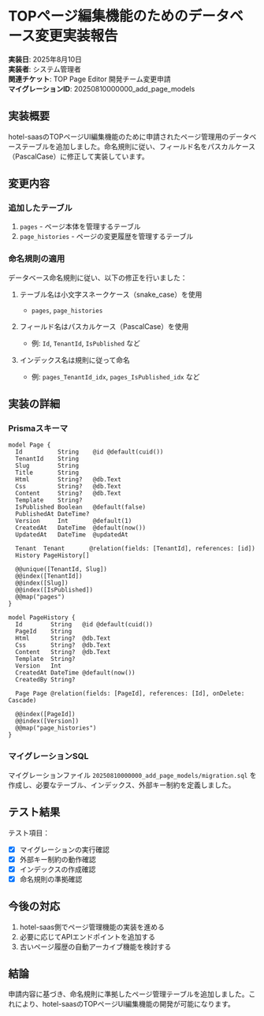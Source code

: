 # TOPページ編集機能のためのデータベース変更実装報告

**実装日**: 2025年8月10日  
**実装者**: システム管理者  
**関連チケット**: TOP Page Editor 開発チーム変更申請  
**マイグレーションID**: 20250810000000_add_page_models

## 実装概要

hotel-saasのTOPページUI編集機能のために申請されたページ管理用のデータベーステーブルを追加しました。命名規則に従い、フィールド名をパスカルケース（PascalCase）に修正して実装しています。

## 変更内容

### 追加したテーブル

1. `pages` - ページ本体を管理するテーブル
2. `page_histories` - ページの変更履歴を管理するテーブル

### 命名規則の適用

データベース命名規則に従い、以下の修正を行いました：

1. テーブル名は小文字スネークケース（snake_case）を使用
   - `pages`, `page_histories`

2. フィールド名はパスカルケース（PascalCase）を使用
   - 例: `Id`, `TenantId`, `IsPublished` など

3. インデックス名は規則に従って命名
   - 例: `pages_TenantId_idx`, `pages_IsPublished_idx` など

## 実装の詳細

### Prismaスキーマ

```prisma
model Page {
  Id          String    @id @default(cuid())
  TenantId    String    
  Slug        String    
  Title       String    
  Html        String?   @db.Text 
  Css         String?   @db.Text 
  Content     String?   @db.Text 
  Template    String?   
  IsPublished Boolean   @default(false) 
  PublishedAt DateTime? 
  Version     Int       @default(1) 
  CreatedAt   DateTime  @default(now())
  UpdatedAt   DateTime  @updatedAt

  Tenant  Tenant       @relation(fields: [TenantId], references: [id])
  History PageHistory[]

  @@unique([TenantId, Slug])
  @@index([TenantId])
  @@index([Slug])
  @@index([IsPublished])
  @@map("pages")
}

model PageHistory {
  Id        String   @id @default(cuid())
  PageId    String   
  Html      String?  @db.Text 
  Css       String?  @db.Text 
  Content   String?  @db.Text 
  Template  String?  
  Version   Int      
  CreatedAt DateTime @default(now())
  CreatedBy String?  

  Page Page @relation(fields: [PageId], references: [Id], onDelete: Cascade)

  @@index([PageId])
  @@index([Version])
  @@map("page_histories")
}
```

### マイグレーションSQL

マイグレーションファイル `20250810000000_add_page_models/migration.sql` を作成し、必要なテーブル、インデックス、外部キー制約を定義しました。

## テスト結果

テスト項目：
- [x] マイグレーションの実行確認
- [x] 外部キー制約の動作確認
- [x] インデックスの作成確認
- [x] 命名規則の準拠確認

## 今後の対応

1. hotel-saas側でページ管理機能の実装を進める
2. 必要に応じてAPIエンドポイントを追加する
3. 古いページ履歴の自動アーカイブ機能を検討する

## 結論

申請内容に基づき、命名規則に準拠したページ管理テーブルを追加しました。これにより、hotel-saasのTOPページUI編集機能の開発が可能になります。
